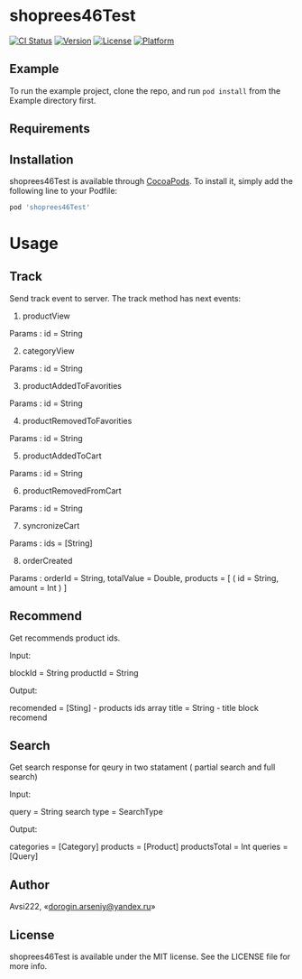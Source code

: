 # shoprees46Test

[![CI Status](https://img.shields.io/travis/Avsi222/shoprees46Test.svg?style=flat)](https://travis-ci.org/Avsi222/shoprees46Test)
[![Version](https://img.shields.io/cocoapods/v/shoprees46Test.svg?style=flat)](https://cocoapods.org/pods/shoprees46Test)
[![License](https://img.shields.io/cocoapods/l/shoprees46Test.svg?style=flat)](https://cocoapods.org/pods/shoprees46Test)
[![Platform](https://img.shields.io/cocoapods/p/shoprees46Test.svg?style=flat)](https://cocoapods.org/pods/shoprees46Test)

## Example

To run the example project, clone the repo, and run `pod install` from the Example directory first.

## Requirements

## Installation

shoprees46Test is available through [CocoaPods](https://cocoapods.org). To install
it, simply add the following line to your Podfile:

```ruby
pod 'shoprees46Test'
```

# Usage

## Track
Send track event to server.
The track method has next events:

1) productView

Params :
id = String

2) categoryView 

Params :
id = String

3) productAddedToFavorities

Params :
id = String

4) productRemovedToFavorities

Params :
id = String

5) productAddedToCart

Params :
id = String

6) productRemovedFromCart

Params :
id = String

7) syncronizeCart

Params :
ids = [String]

8) orderCreated

Params :
orderId = String,
totalValue = Double,
products = [
    ( id = String, amount = Int )
] 

## Recommend
Get recommends product ids.

Input:

blockId  = String
productId = String

Output:

recomended = [Sting] - products ids array
title = String - title block recomend

## Search
Get search response for qeury in two statament ( partial search and full search)

Input:

query = String
search type = SearchType

Output:

categories = [Category]
products =  [Product]
productsTotal =  Int
queries = [Query]

## Author

Avsi222, «dorogin.arseniy@yandex.ru»

## License

shoprees46Test is available under the MIT license. See the LICENSE file for more info.
